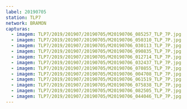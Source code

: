 ```yaml
---
label: 20190705
station: TLP7
network: BRAMON
capturas:
  - imagem: TLP7/2019/201907/20190705/M20190706_085257_TLP_7P.jpg
  - imagem: TLP7/2019/201907/20190705/M20190706_050310_TLP_7P.jpg
  - imagem: TLP7/2019/201907/20190705/M20190706_030113_TLP_7P.jpg
  - imagem: TLP7/2019/201907/20190705/M20190706_090835_TLP_7P.jpg
  - imagem: TLP7/2019/201907/20190705/M20190706_012714_TLP_7P.jpg
  - imagem: TLP7/2019/201907/20190705/M20190706_032437_TLP_7P.jpg
  - imagem: TLP7/2019/201907/20190705/M20190706_070855_TLP_7P.jpg
  - imagem: TLP7/2019/201907/20190705/M20190706_004708_TLP_7P.jpg
  - imagem: TLP7/2019/201907/20190705/M20190706_061519_TLP_7P.jpg
  - imagem: TLP7/2019/201907/20190705/M20190706_075838_TLP_7P.jpg
  - imagem: TLP7/2019/201907/20190705/M20190706_082505_TLP_7P.jpg
  - imagem: TLP7/2019/201907/20190705/M20190706_044046_TLP_7P.jpg
---
```


